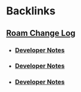 
# Backlinks
## [Roam Change Log](<Roam Change Log.md>)
- ### [Developer Notes](<Developer Notes.md>)

- ### [Developer Notes](<Developer Notes.md>)

- ### [Developer Notes](<Developer Notes.md>)

